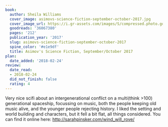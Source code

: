 ```yaml
---
book:
  author: Sheila Williams
  cover_image: asimovs-science-fiction-september-october-2017.jpg
  cover_image_url: https://i.gr-assets.com/images/S/compressed.photo.goodreads.com/books/1504371081l/36067380._SX98_.jpg
  goodreads: '36067380'
  pages: '212'
  publication_year: '2017'
  slug: asimovs-science-fiction-september-october-2017
  spine_color: '#e1e9df'
  title: Asimov's Science Fiction, September/October 2017
plan:
  date_added: '2018-02-24'
review:
  date_read:
  - 2018-02-24
  did_not_finish: false
  rating: 4
---
```


Very nice scifi about an intergenerational conflict on a multi(think &gt;100) generational spaceship, focussing on music, both the people keeping old music alive, and the younger people rejecting history. I liked the setting and world building and characters, but it fell a bit flat, all things considered. You can find it online here: <a target="_blank" href="http://sarahpinsker.com/wind_will_rove/" rel="nofollow">http://sarahpinsker.com/wind_will_rove/</a>
